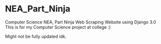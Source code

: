 # NEA_Part_Ninja
Computer Science NEA, Part Ninja Web Scraping Website using Django 3.0
This is for my Computer Science project at college :)

Might not be fully updated idk.
